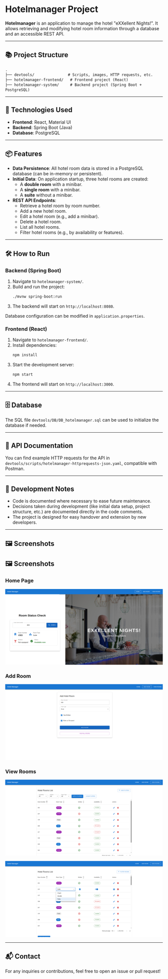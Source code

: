 
# Hotelmanager Project

**Hotelmanager** is an application to manage the hotel "eXXellent Nights!". It allows retrieving and modifying hotel room information through a database and an accessible REST API.

---

## 📚 Project Structure

```
.
├── devtools/               # Scripts, images, HTTP requests, etc.
├── hotelmanager-frontend/   # Frontend project (React)
├── hotelmanager-system/     # Backend project (Spring Boot + PostgreSQL)
```

---

## 🚀 Technologies Used

- **Frontend**: React, Material UI
- **Backend**: Spring Boot (Java)
- **Database**: PostgreSQL

---

## 📦 Features

- **Data Persistence**: All hotel room data is stored in a PostgreSQL database (can be in-memory or persistent).
- **Initial Data**: On application startup, three hotel rooms are created:
  - A **double room** with a minibar.
  - A **single room** with a minibar.
  - A **suite** without a minibar.
- **REST API Endpoints**:
  - Retrieve a hotel room by room number.
  - Add a new hotel room.
  - Edit a hotel room (e.g., add a minibar).
  - Delete a hotel room.
  - List all hotel rooms.
  - Filter hotel rooms (e.g., by availability or features).

---

## 🛠️ How to Run

### Backend (Spring Boot)

1. Navigate to `hotelmanager-system/`.
2. Build and run the project:
   ```bash
   ./mvnw spring-boot:run
   ```
3. The backend will start on `http://localhost:8080`.

Database configuration can be modified in `application.properties`.

### Frontend (React)

1. Navigate to `hotelmanager-frontend/`.
2. Install dependencies:
   ```bash
   npm install
   ```
3. Start the development server:
   ```bash
   npm start
   ```
4. The frontend will start on `http://localhost:3000`.

---

## 🗄️ Database

The SQL file `devtools/DB/DB_hotelmanager.sql` can be used to initialize the database if needed.

---

## 📄 API Documentation

You can find example HTTP requests for the API in `devtools/scripts/hotelmanager-httprequests-json.yaml`, compatible with Postman.

---

## 🧠 Development Notes

- Code is documented where necessary to ease future maintenance.
- Decisions taken during development (like initial data setup, project structure, etc.) are documented directly in the code comments.
- The project is designed for easy handover and extension by new developers.

---

## 🖼️ Screenshots

## 🖼️ Screenshots



### Home Page

![View 1](devtools/images/screenshots/view1.png)


### Add Room

![View 2](devtools/images/screenshots/view2.png)

### View Rooms
![View 3](devtools/images/screenshots/view3.png)


![View 4](devtools/images/screenshots/view4.png)

---

## 📬 Contact

For any inquiries or contributions, feel free to open an issue or pull request!
